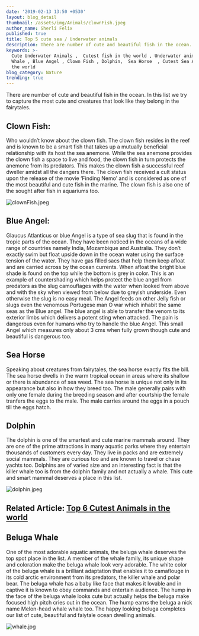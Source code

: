 ```yaml
---
date: '2019-02-13 13:50 +0530'
layout: blog_detail
thumbnail: /assets/img/Animals/clownFish.jpeg
author_name: Sherli Felix
published: true
title: Top 5 cute sea / Underwater animals
description: There are number of cute and beautiful fish in the ocean. In this list...
keywords: >-
  Cute Underwater Animals ,  Cutest fish in the world , Underwater animals ,
  Whale , Blue Angel , Clown Fish , Dolphin,  Sea Horse  , Cutest Sea Animals in
  the world
blog_category: Nature
trending: true
---
```


There are number of cute and beautiful fish in the ocean. In this list we try to capture the most cute and creatures that look like they belong in the fairytales.

## Clown Fish:

Who wouldn’t know about the clown fish. The clown fish resides in the reef and is known to be a smart fish that takes up a mutually beneficial relationship with its host the sea anemone. While the sea anemone provides the clown fish a space to live and food, the clown fish in turn protects the anemone from its predators. This makes the clown fish a successful reef dweller amidst all the dangers there.
The clown fish received a cult status upon the release of the movie ‘Finding Nemo’ and is considered as one of the most beautiful and cute fish in the marine. The clown fish is also one of the sought after fish in aquariums too.

![clownFish.jpeg]({{site.baseurl}}/assets/img/Animals/clownFish.jpeg)

## Blue Angel:

Glaucus Atlanticus or blue Angel is a type of sea slug that is found in the tropic parts of the ocean. They have been noticed in the oceans of a wide range of countries namely India, Mozambique and Australia. They don’t exactly swim but float upside down in the ocean water using the surface tension of the water. They have gas filled sacs that help them keep afloat and are carried across by the ocean currents.
When afloat the bright blue shade is found on the top while the bottom is grey in color. This is an example of countershading which helps protect the blue angel from predators as the slug camouflages with the water when looked from above and with the sky when viewed from below due to greyish underside.
Even otherwise the slug is no easy meal. The Angel feeds on other Jelly fish or slugs even the venomous Portugese man O war which inhabit the same seas as the Blue angel. The blue angel is able to transfer the venom to its exterior limbs which delivers a potent sting when attacked. The pain is dangerous even for humans who try to handle the blue Angel. This small Angel which measures only about 3 cms when fully grown though cute and beautiful is dangerous too.

## Sea Horse

Speaking about creatures from fairytales, the sea horse exactly fits the bill. The sea horse dwells in the warm tropical ocean in areas where its shallow or there is abundance of sea weed. The sea horse is unique not only in its appearance but also in how they breed too. The male generally pairs with only one female during the breeding season and after courtship the female tranfers the eggs to the male. The male carries around the eggs in a pouch till the eggs hatch.

## Dolphin

The dolphin is one of the smartest and cute marine mammals around. They are one of the prime attractions in many aquatic parks where they entertain thousands of customers every day. They live in packs and are extremely social mammals. They are curious too and are known to travel or chase yachts too. Dolphins are of varied size and an interesting fact is that the killer whale too is from the dolphin family and not actually a whale. This cute and smart mammal deserves a place in this list.

![dolphin.jpeg]({{site.baseurl}}/assets/img/Animals/dolphin.jpeg)

## Related Article: [Top 6 Cutest Animals in the world](https://www.toknowisgood.com/2019/02/12/top-six-cutest-animals-in-the-world.html)

## Beluga Whale

One of the most adorable aquatic animals, the beluga whale deserves the top spot place in the list. A member of the whale family, its unique shape and coloration make the beluga whale look very adorable. The white color of the beluga whale is a brilliant adaptation that enables it to camaflouge in its cold arctic environment from its predators, the killer whale and polar bear.
The beluga whale has a baby like face that makes it lovable and in captive it is known to obey commands and entertain audience. The hump in the face of the beluga whale looks cute but actually helps the beluga make focused high pitch cries out in the ocean. The hump earns the beluga a nick name Melon-head whale whale too. The happy looking beluga completes our list of cute, beautiful and faiytale ocean dwelling animals.

![whale.jpg]({{site.baseurl}}/assets/img/Animals/whale.jpg)
